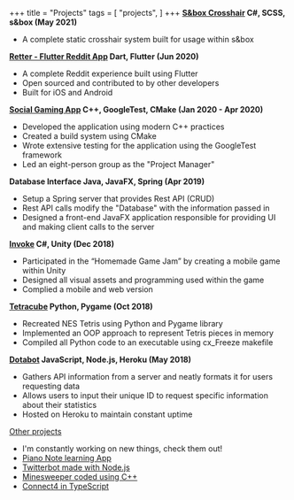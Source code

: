 +++
title = "Projects"
tags = [
    "projects",
]
+++
**[S&box Crosshair](https://github.com/mzegar/sbox-crosshair) C#, SCSS, s&box (May 2021)**
- A complete static crosshair system built for usage within s&box

**[Retter - Flutter Reddit App](https://github.com/mzegar/Retter) Dart, Flutter (Jun 2020)**
- A complete Reddit experience built using Flutter
- Open sourced and contributed to by other developers
- Built for iOS and Android

**[Social Gaming App](https://github.com/mzegar/Social-Gaming-App) C++, GoogleTest, CMake (Jan 2020 - Apr 2020)**
- Developed the application using modern C++ practices
- Created a build system using CMake
- Wrote extensive testing for the application using the GoogleTest framework
- Led an eight-person group as the "Project Manager"

**Database Interface Java, JavaFX, Spring (Apr 2019)**
- Setup a Spring server that provides Rest API (CRUD)
- Rest API calls modify the "Database" with the information passed in
- Designed a front-end JavaFX application responsible for providing UI and making client calls to the server

**[Invoke](https://github.com/mzegar/Invoke) C#, Unity (Dec 2018)**
- Participated in the “Homemade Game Jam” by creating a mobile game within Unity
- Designed all visual assets and programming used within the game
- Complied a mobile and web version

**[Tetracube](https://github.com/mzegar/Tetracube) Python, Pygame (Oct 2018)**
- Recreated NES Tetris using Python and Pygame library
- Implemented an OOP approach to represent Tetris pieces in memory
- Compiled all Python code to an executable using cx_Freeze makefile

**[Dotabot](https://github.com/mzegar/dotabot) JavaScript, Node.js, Heroku (May 2018)**
- Gathers API information from a server and neatly formats it for users requesting data
- Allows users to input their unique ID to request specific information about their statistics
- Hosted on Heroku to maintain constant uptime

[Other projects](https://github.com/mzegar?tab=repositories)
- I'm constantly working on new things, check them out!
- [Piano Note learning App](https://github.com/mzegar/LearnPianoNotes)
- [Twitterbot made with Node.js](https://github.com/mzegar/smashbot)
- [Minesweeper coded using C++](https://github.com/mzegar/Minesweeper-Cplusplus)
- [Connect4 in TypeScript](https://github.com/mzegar/Connect4)
